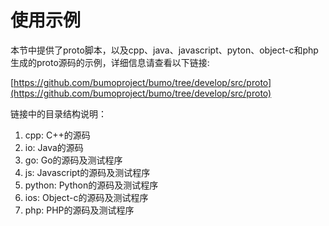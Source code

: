 # 使用示例

本节中提供了proto脚本，以及cpp、java、javascript、pyton、object-c和php生成的proto源码的示例，详细信息请查看以下链接:

[https://github.com/bumoproject/bumo/tree/develop/src/proto](https://github.com/bumoproject/bumo/tree/develop/src/proto)

链接中的目录结构说明：

1. cpp: C++的源码
2. io: Java的源码
3. go: Go的源码及测试程序
4. js: Javascript的源码及测试程序
5. python: Python的源码及测试程序
6. ios: Object-c的源码及测试程序
7. php: PHP的源码及测试程序

